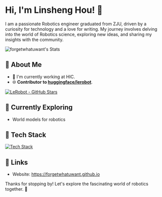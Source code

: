 # Hi, I'm Linsheng Hou! 👋

I am a passionate Robotics engineer graduated from ZJU, driven by a curiosity for technology and a love for writing. My journey involves delving into the world of Robotics science, exploring new ideas, and sharing my insights with the community.

![forgetwhatuwant's Stats](https://github-readme-stats.vercel.app/api?username=forgetwhatuwant&theme=vue-dark&show_icons=true&hide_border=true&count_private=true)

## 🚀 About Me

- 🔭 I'm currently working at HIC.
- 🌐 **Contributor to [huggingface/lerobot](https://github.com/huggingface/lerobot)**.

[![LeRobot - GitHub Stars](https://img.shields.io/github/stars/huggingface/lerobot?label=lerobot%20stars&style=social)](https://github.com/huggingface/lerobot)

## 🌱 Currently Exploring
- World models for robotics




## 🔧 Tech Stack
[![Tech Stack](https://skillicons.dev/icons?i=python,pytorch,ros,cpp,linux,docker,git,github)](https://skillicons.dev)

## 🔗 Links
- Website: https://forgetwhatuwant.github.io

Thanks for stopping by! Let's explore the fascinating world of robotics together. 🚀



<!--

Here are some ideas to get you started:

- 🔭 I’m currently working on ...
- 🌱 I’m currently learning ...
- 👯 I’m looking to collaborate on ...
- 🤔 I’m looking for help with ...
- 💬 Ask me about ...
- 📫 How to reach me: ...
- 😄 Pronouns: ...
- ⚡ Fun fact: ...
-->
